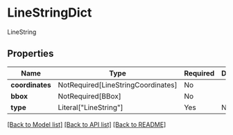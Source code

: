 # LineStringDict

LineString

## Properties
| Name | Type | Required | Description |
| ------------ | ------------- | ------------- | ------------- |
**coordinates** | NotRequired[LineStringCoordinates] | No |  |
**bbox** | NotRequired[BBox] | No |  |
**type** | Literal["LineString"] | Yes | None |


[[Back to Model list]](../../../README.md#models-v2-link) [[Back to API list]](../../../README.md#documentation-for-api-endpoints) [[Back to README]](../../../README.md)
